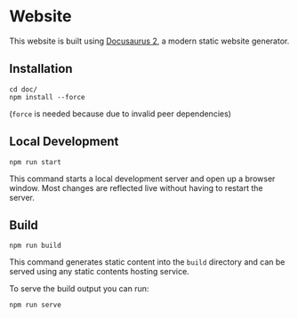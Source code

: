 # Website

This website is built using [Docusaurus 2](https://v2.docusaurus.io/), a modern static website generator.

## Installation

```console
cd doc/
npm install --force
```

(`force` is needed because due to invalid peer dependencies)

## Local Development

```console
npm run start
```

This command starts a local development server and open up a browser window. Most changes are reflected live without having to restart the server.

## Build

```console
npm run build
```

This command generates static content into the `build` directory and can be served using any static contents hosting service.

To serve the build output you can run:

```console
npm run serve
```

